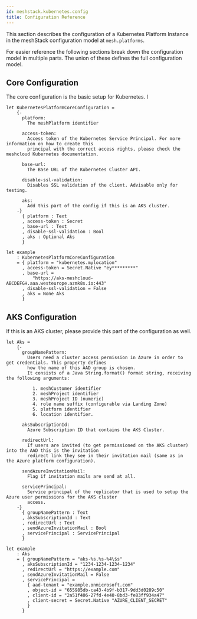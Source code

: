 ```yaml
---
id: meshstack.kubernetes.config
title: Configuration Reference
---
```


This section describes the configuration of a Kubernetes Platform Instance in the meshStack configuration model at `mesh.platforms`.

For easier reference the following sections break down the configuration model in multiple parts. The union of these defines the full configuration model.

## Core Configuration

The core configuration is the basic setup for Kubernetes. I

<!--snippet:mesh.platforms.kubernetes.core#type-->


<!--DOCUSAURUS_CODE_TABS-->
<!--Dhall Type-->
```dhall
let KubernetesPlatformCoreConfiguration =
    {-
      platform:
        The meshPlatform identifier

      access-token:
        Access token of the Kubernetes Service Principal. For more information on how to create this
        principal with the correct access rights, please check the meshcloud Kubernetes documentation.

      base-url:
        The Base URL of the Kubernetes Cluster API.

      disable-ssl-validation:
        Disables SSL validation of the client. Advisable only for testing.

      aks:
        Add this part of the config if this is an AKS cluster.
    -}
      { platform : Text
      , access-token : Secret
      , base-url : Text
      , disable-ssl-validation : Bool
      , aks : Optional Aks
      }
```
<!--Example-->
```dhall
let example
    : KubernetesPlatformCoreConfiguration
    = { platform = "kubernetes.mylocation"
      , access-token = Secret.Native "ey*********"
      , base-url =
          "https://aks-meshcloud-ABCDEFGH.aaa.westeurope.azmk8s.io:443"
      , disable-ssl-validation = False
      , aks = None Aks
      }
```
<!--END_DOCUSAURUS_CODE_TABS-->

## AKS Configuration

If this is an AKS cluster, please provide this part of the configuration as well.

<!--snippet:mesh.platforms.kubernetes.aks#type-->


<!--DOCUSAURUS_CODE_TABS-->
<!--Dhall Type-->
```dhall
let Aks =
    {-
      groupNamePattern:
        Users need a cluster access permission in Azure in order to get credentials. This property defines
        how the name of this AAD group is chosen.
        It consists of a Java String.format() format string, receiving the following arguments:

          1. meshCustomer identifier
          2. meshProject identifier
          3. meshProject ID (numeric)
          4. role name suffix (configurable via Landing Zone)
          5. platform identifier
          6. location identifier.

      aksSubscriptionId:
        Azure Subscription ID that contains the AKS Cluster.

      redirectUrl:
        If users are invited (to get permissioned on the AKS cluster) into the AAD this is the invitation
        redirect link they see in their invitation mail (same as in the Azure platform configuration).

      sendAzureInvitationMail:
        Flag if invitation mails are send at all.

      servicePrincipal:
        Service principal of the replicator that is used to setup the Azure user permissions for the AKS cluster
        access.
    -}
      { groupNamePattern : Text
      , aksSubscriptionId : Text
      , redirectUrl : Text
      , sendAzureInvitationMail : Bool
      , servicePrincipal : ServicePrincipal
      }
```
<!--Example-->
```dhall
let example
    : Aks
    = { groupNamePattern = "aks-%s.%s-%4\$s"
      , aksSubscriptionId = "1234-1234-1234-1234"
      , redirectUrl = "https://example.com"
      , sendAzureInvitationMail = False
      , servicePrincipal =
        { aad-tenant = "example.onmicrosoft.com"
        , object-id = "655985db-ca43-4b9f-b317-9dd3d0289c50"
        , client-id = "2a51f406-27fd-4e40-8bd3-fe83ff934a47"
        , client-secret = Secret.Native "AZURE_CLIENT_SECRET"
        }
      }
```
<!--END_DOCUSAURUS_CODE_TABS-->